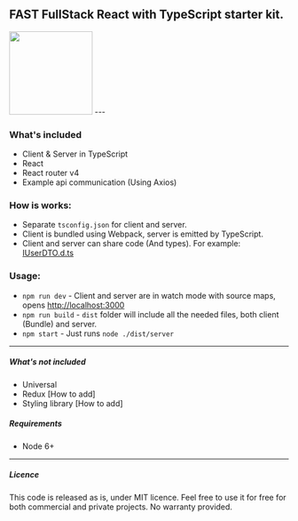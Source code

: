 ## FAST FullStack React with TypeScript starter kit.
<img src="https://github.com/gilamran/fullstack-typescript/raw/master/logo.png" width="150">
---


### What's included
* Client & Server in TypeScript
* React
* React router v4
* Example api communication (Using Axios)

### How is works:
* Separate `tsconfig.json` for client and server.
* Client is bundled using Webpack, server is emitted by TypeScript.
* Client and server can share code (And types). For example: [IUserDTO.d.ts](https://github.com/gilamran/fullstack-typescript/blob/master/src/shared/IUserDTO.d.ts)

### Usage:
* `npm run dev` - Client and server are in watch mode with source maps, opens [http://localhost:3000](http://localhost:3000)
* `npm run build` - `dist` folder will include all the needed files, both client (Bundle) and server.
* `npm start` - Just runs `node ./dist/server`  


---

##### What's not included
* Universal
* Redux [How to add]
* Styling library [How to add]

##### Requirements
* Node 6+



---

##### Licence
This code is released as is, under MIT licence. Feel free to use it for free for both commercial and private projects. No warranty provided.
